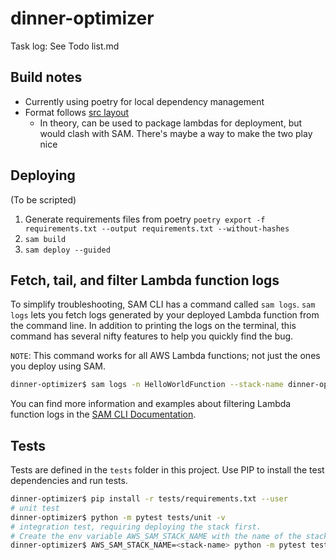 # dinner-optimizer

Task log: See Todo list.md

## Build notes
- Currently using poetry for local dependency management
- Format follows [src layout](https://informediq.com/python-src-layout-for-aws-lambdas/)
  - In theory, can be used to package lambdas for deployment, but would clash with SAM. There's maybe a way to make the two play nice

## Deploying

(To be scripted)
1. Generate requirements files from poetry `poetry export -f requirements.txt --output requirements.txt --without-hashes`
1. `sam build`
1. `sam deploy --guided`

## Fetch, tail, and filter Lambda function logs

To simplify troubleshooting, SAM CLI has a command called `sam logs`. `sam logs` lets you fetch logs generated by your deployed Lambda function from the command line. In addition to printing the logs on the terminal, this command has several nifty features to help you quickly find the bug.

`NOTE`: This command works for all AWS Lambda functions; not just the ones you deploy using SAM.

```bash
dinner-optimizer$ sam logs -n HelloWorldFunction --stack-name dinner-optimizer --tail
```

You can find more information and examples about filtering Lambda function logs in the [SAM CLI Documentation](https://docs.aws.amazon.com/serverless-application-model/latest/developerguide/serverless-sam-cli-logging.html).

## Tests

Tests are defined in the `tests` folder in this project. Use PIP to install the test dependencies and run tests.

```bash
dinner-optimizer$ pip install -r tests/requirements.txt --user
# unit test
dinner-optimizer$ python -m pytest tests/unit -v
# integration test, requiring deploying the stack first.
# Create the env variable AWS_SAM_STACK_NAME with the name of the stack we are testing
dinner-optimizer$ AWS_SAM_STACK_NAME=<stack-name> python -m pytest tests/integration -v
```

